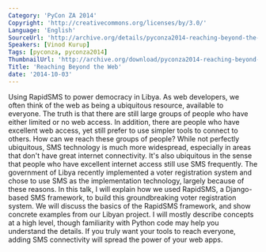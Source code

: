```yaml
---
Category: 'PyCon ZA 2014'
Copyright: 'http://creativecommons.org/licenses/by/3.0/'
Language: 'English'
SourceUrl: 'http://archive.org/details/pyconza2014-reaching-beyond-the-web'
Speakers: [Vinod Kurup]
Tags: [pyconza, pyconza2014]
ThumbnailUrl: 'http://archive.org/download/pyconza2014-reaching-beyond-the-web/pyconza2014-reaching-beyond-the-web.thumbs/14%20A%20Reaching%20Beyond%20the%20Web-_000450.jpg'
Title: 'Reaching Beyond the Web'
date: '2014-10-03'
---
```

Using RapidSMS to power democracy in Libya.
As web developers, we often think of the web as being a ubiquitous resource, available to everyone. The truth is that there are still large groups of people who have either limited or no web access. In addition, there are people who have excellent web access, yet still prefer to use simpler tools to connect to others. How can we reach these groups of people? While not perfectly ubiquitous, SMS technology is much more widespread, especially in areas that don't have great internet connectivity. It's also ubiquitous in the sense that people who have excellent internet access still use SMS frequently.
The government of Libya recently implemented a voter registration system and chose to use SMS as the implementation technology, largely because of these reasons. In this talk, I will explain how we used RapidSMS, a Django-based SMS framework, to build this groundbreaking voter registration system. We will discuss the basics of the RapidSMS framework, and show concrete examples from our Libyan project. I will mostly describe concepts at a high level, though familiarity with Python code may help you understand the details.
If you truly want your tools to reach everyone, adding SMS connectivity will spread the power of your web apps.